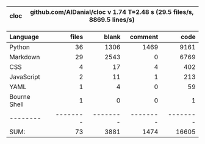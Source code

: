 cloc|github.com/AlDanial/cloc v 1.74  T=2.48 s (29.5 files/s, 8869.5 lines/s)
--- | ---

Language|files|blank|comment|code
:-------|-------:|-------:|-------:|-------:
Python|36|1306|1469|9161
Markdown|29|2543|0|6769
CSS|4|17|4|402
JavaScript|2|11|1|213
YAML|1|4|0|59
Bourne Shell|1|0|0|1
--------|--------|--------|--------|--------
SUM:|73|3881|1474|16605
